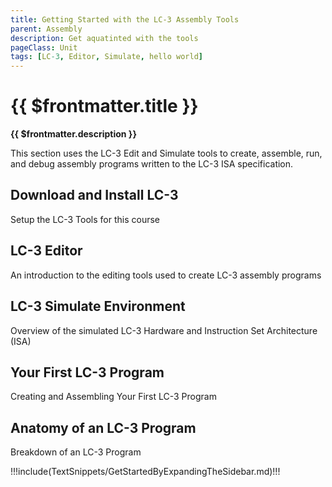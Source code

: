 ```yaml
---
title: Getting Started with the LC-3 Assembly Tools
parent: Assembly
description: Get aquatinted with the tools
pageClass: Unit
tags: [LC-3, Editor, Simulate, hello world]
---
```


# {{ $frontmatter.title }}
**{{ $frontmatter.description }}**

This section uses the LC-3 Edit and Simulate tools to create, assemble, run, and debug assembly programs written to the LC-3 ISA specification.

## Download and Install LC-3
Setup the LC-3 Tools for this course

## LC-3 Editor
An introduction to the editing tools used to create LC-3 assembly programs

## LC-3 Simulate Environment
Overview of the simulated LC-3 Hardware and Instruction Set Architecture (ISA)

## Your First LC-3 Program
Creating and Assembling Your First LC-3 Program

## Anatomy of an LC-3 Program
Breakdown of an LC-3 Program

!!!include(TextSnippets/GetStartedByExpandingTheSidebar.md)!!!